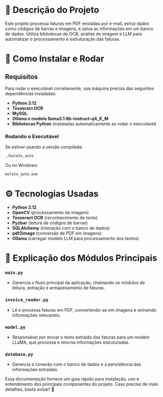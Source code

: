 # 📖 Descrição do Projeto
Este projeto processa faturas em PDF enviadas por e-mail, extrai dados como códigos de barras e imagens, e salva as informações em um banco de dados. Utiliza bibliotecas de OCR, análise de imagem e LLM para automatizar o processamento e estruturação das faturas.

# 🚀 Como Instalar e Rodar
## Requisitos
Para rodar o executável corretamente, sua máquina precisa das seguintes dependências instaladas:
- **Python 3.12**
- **Tesseract OCR**
- **MySQL**
- **Ollama e modelo llama3.1:8b-instruct-q4_K_M**
- **Bibliotecas Python** (instaladas automaticamente ao rodar o executável)

### Rodando o Executável
Se estiver usando a versão compilada:
```sh
./boleto_auto
```
Ou no Windows:
```sh
boleto_auto.exe
```

# ⚙️ Tecnologias Usadas
- **Python 3.12**
- **OpenCV** (processamento de imagem)
- **Tesseract OCR** (reconhecimento de texto)
- **Pyzbar** (leitura de códigos de barras)
- **SQLAlchemy** (interação com o banco de dados)
- **pdf2image** (conversão de PDF em imagens)
- **Ollama** (carregar modelo LLM para processamento dos textos)

# 📜 Explicação dos Módulos Principais

### `main.py`
- Gerencia o fluxo principal da aplicação, chamando os módulos de leitura, extração e armazenamento de faturas.

### `invoice_reader.py`
- Lê e processa faturas em PDF, convertendo-as em imagens e extraindo informações relevantes.

### `model.py`
- Responsável por enviar o texto extraído das faturas para um modelo LLaMA, que processa e retorna informações estruturadas.

### `database.py`
- Gerencia a conexão com o banco de dados e a persistência das informações extraídas.

Essa documentação fornece um guia rápido para instalação, uso e entendimento dos principais componentes do projeto. Caso precise de mais detalhes, basta avisar! 🚀

